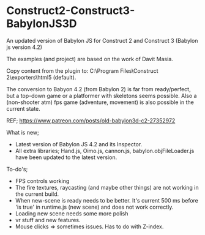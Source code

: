# Construct2-Construct3-BabylonJS3D
An updated version of Babylon JS for Construct 2 and Construct 3 (Babylon js version 4.2)

The examples (and project) are based on the work of Davit Masia. 

Copy content from the plugin to: C:\Program Files\Construct 2\exporters\html5 (default).

The conversion to Babyon 4.2 (from Babylon 2) is far from ready/perfect, but a top-down game or a platformer with skeletons seems possible.
Also a (non-shooter atm) fps game (adventure, movement) is also possible in the current state.

REF; https://www.patreon.com/posts/old-babylon3d-c2-27352972


What is new;
* Latest version of Babylon JS 4.2 and its Inspector.
* All extra libraries; Hand.js, Oimo.js, cannon.js, babylon.objFileLoader.js have been updated to the latest version.



To-do's;
* FPS controls working
* The fire textures, raycasting (and maybe other things) are not working in the current build.
* When new-scene is ready needs to be better. It's current 500 ms before 'is true' in runtime.js (new scene) and does not work correctly.
* Loading new scene needs some more polish
* vr stuff and new features.
* Mouse clicks => sometimes issues. Has to do with Z-index.
